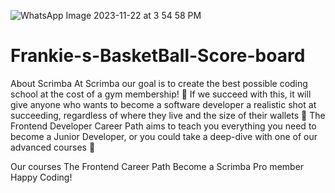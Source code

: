 ![WhatsApp Image 2023-11-22 at 3 54 58 PM](https://github.com/FranklinKED/Frankie-s-BasketBall-Score-board/assets/71602470/419e8c77-8978-4dd9-8411-58f6687ab6ce)
# Frankie-s-BasketBall-Score-board

About Scrimba
At Scrimba our goal is to create the best possible coding school at the cost of a gym membership! 💜 If we succeed with this, it will give anyone who wants to become a software developer a realistic shot at succeeding, regardless of where they live and the size of their wallets 🎉 The Frontend Developer Career Path aims to teach you everything you need to become a Junior Developer, or you could take a deep-dive with one of our advanced courses 🚀

Our courses
The Frontend Career Path
Become a Scrimba Pro member
Happy Coding!

